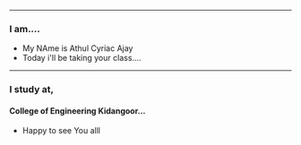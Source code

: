 ***

### I am....

- My NAme is Athul Cyriac Ajay
- Today i'll be taking your class....

---

### I study at,
#### College of Engineering Kidangoor...

- Happy to see You alll


